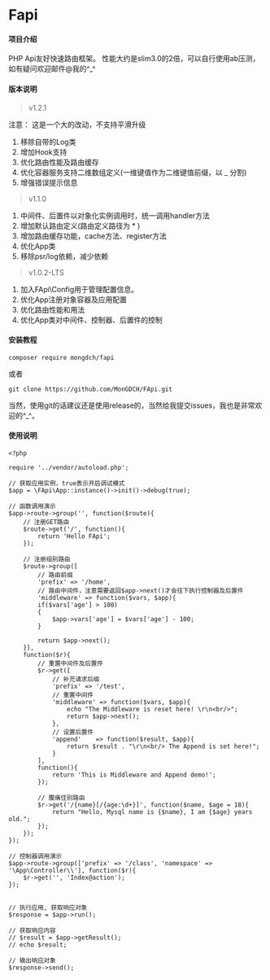 # Fapi

#### 项目介绍
PHP Api友好快速路由框架。
性能大约是slim3.0的2倍，可以自行使用ab压测，如有疑问欢迎邮件@我的^_^

#### 版本说明

> v1.2.1

注意： 这是一个大的改动，不支持平滑升级

1. 移除自带的Log类
2. 增加Hook支持
3. 优化路由性能及路由缓存
4. 优化容器服务支持二维数组定义(一维键值作为二维键值前缀，以 _ 分割)
5. 增强错误提示信息
 
> v1.1.0

 1. 中间件、后置件以对象化实例调用时，统一调用handler方法
 2. 增加默认路由定义(路由定义路径为 * )
 3. 增加路由缓存功能，cache方法、register方法
 4. 优化App类
 5. 移除psr/log依赖，减少依赖

> v1.0.2-LTS

 1. 加入FApi\Config用于管理配置信息。
 2. 优化App注册对象容器及应用配置
 3. 优化路由性能和用法
 4. 优化App类对中间件、控制器、后置件的控制

#### 安装教程
```
composer require mongdch/fapi
```
或者
```
git clone https://github.com/MonGDCH/FApi.git
```
当然，使用git的话建议还是使用release的，当然给我提交issues，我也是非常欢迎的^_^。

#### 使用说明
```
<?php

require '../vendor/autoload.php';

// 获取应用实例，true表示开启调试模式
$app = \FApi\App::instance()->init()->debug(true);

// 函数调用演示
$app->route->group('', function($route){
	// 注册GET路由
	$route->get('/', function(){
		return 'Hello FApi';
	});

	// 注册组别路由
	$route->group([
		// 路由前缀
		'prefix' => '/home', 
		// 路由中间件，注意需要返回$app->next()才会往下执行控制器及后置件
		'middleware' => function($vars, $app){
		if($vars['age'] > 100)
		{
			$app->vars['age'] = $vars['age'] - 100;
		}

		return $app->next();
	}], 
	function($r){
		// 重置中间件及后置件
		$r->get([
			// 补充请求后缀
			'prefix' => '/test',
			// 重置中间件
			'middleware' => function($vars, $app){
				echo "The Middleware is reset here! \r\n<br/>";
				return $app->next();
			},
			// 设置后置件
			'append'	=> function($result, $app){
				return $result . "\r\n<br/> The Append is set here!";
			}
		], 
		function(){
			return 'This is Middleware and Append demo!';
		});

		// 腹痛住别路由
		$r->get('/{name}[/{age:\d+}]', function($name, $age = 18){
			return "Hello, Mysql name is {$name}, I am {$age} years old.";
		});
	});
});

// 控制器调用演示
$app->route->group(['prefix' => '/class', 'namespace' => '\App\Controller\\'], function($r){
	$r->get('', 'Index@action');
});


// 执行应用, 获取响应对象
$response = $app->run();

// 获取响应内容
// $result = $app->getResult();
// echo $result;

// 输出响应对象
$response->send();


```